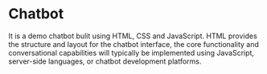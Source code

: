 # Chatbot
It is a demo chatbot bulit using HTML, CSS and JavaScript.
HTML provides the structure and layout for the chatbot interface, the core functionality and conversational capabilities will typically be implemented using JavaScript, server-side languages, or chatbot development platforms.
